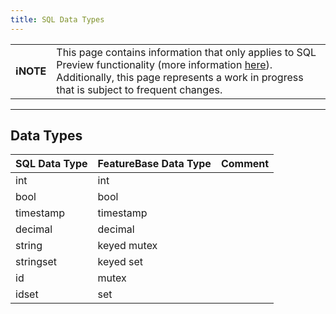 ```yaml
---
title: SQL Data Types
---
```


| | |
|-|-|
| **ℹ️NOTE** | This page contains information that only applies to SQL Preview functionality (more information [here](/sql-guide/sql-preview)). Additionally, this page represents a work in progress that is subject to frequent changes. |

---


## Data Types

| **SQL Data Type** | **FeatureBase Data Type** | **Comment**  |
|---------------|-----------------------|----------|
| int           | int                   |          |
| bool          | bool                  |          |
| timestamp     | timestamp             |          |
| decimal       | decimal               |          |
| string        | keyed mutex           |          |
| stringset     | keyed set             |          |
| id            | mutex                 |          |
| idset         | set                   |          |
